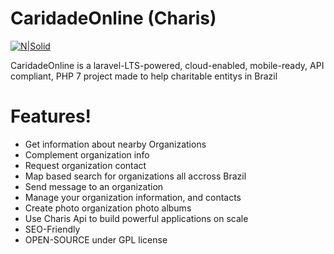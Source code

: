 # CaridadeOnline (Charis)

[![N|Solid](https://i0.wp.com/lh5.googleusercontent.com/-CoAVZluoF04/U0-dNFIsgcI/AAAAAAAACNE/e81wX0uqe0k/w506-h612-no/three_fates_tapestry_1000px.jpg?resize=200%2C200&ssl=1)](https://en.wikipedia.org/wiki/The_Three_Graces)


CaridadeOnline is a laravel-LTS-powered, cloud-enabled, mobile-ready, API compliant, PHP 7 project made to help charitable entitys in Brazil

# Features!

  - Get information about nearby Organizations
  - Complement organization info
  - Request organization contact
  - Map based search for organizations all accross Brazil
  - Send message to an organization  
  - Manage your organization information, and contacts
  - Create photo organization photo albums 
  - Use Charis Api to build powerful applications on scale
  - SEO-Friendly
  - OPEN-SOURCE under GPL license

